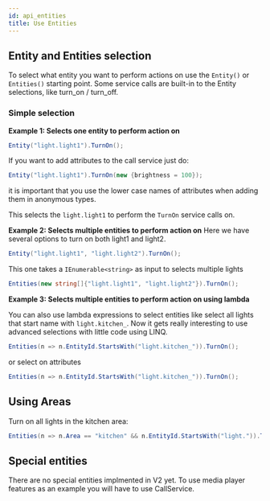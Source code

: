 ```yaml
---
id: api_entities
title: Use Entities
---
```

## Entity and Entities selection

To select what entity you want to perform actions on use the `Entity()` or `Entities()` starting point. Some service calls are built-in to the Entity selections, like turn_on / turn_off.


### Simple selection

**Example 1: Selects one entity to perform action on**

```csharp
Entity("light.light1").TurnOn();
```

If you want to add attributes to the call service just do:

```csharp
Entity("light.light1").TurnOn(new {brightness = 100});
```

it is important that you use the lower case names of attributes when adding them in anonymous types.

This selects the `light.light1` to perform the `TurnOn` service calls on.

**Example 2: Selects multiple entities to perform action on**
Here we have several options to turn on both light1 and light2.

```csharp
Entity("light.light1", "light.light2").TurnOn();
```

This one takes a `IEnumerable<string>` as input to selects multiple lights

```csharp
Entities(new string[]{"light.light1", "light.light2"}).TurnOn();
```

**Example 3: Selects multiple entities to perform action on using lambda**

You can also use lambda expressions to select entities like select all lights that start name with `light.kitchen_`. Now it gets really interesting to use advanced selections with little code using LINQ.

```csharp
Entities(n => n.EntityId.StartsWith("light.kitchen_")).TurnOn();
```
or select on attributes

```csharp
Entities(n => n.EntityId.StartsWith("light.kitchen_")).TurnOn();
```
## Using Areas

Turn on all lights in the kitchen area:

```csharp
Entities(n => n.Area == "kitchen" && n.EntityId.StartsWith("light.")).TurnOn();
```

## Special entities

There are no special entities implmented in V2 yet. To use media player features as an example you will have to use CallService.

